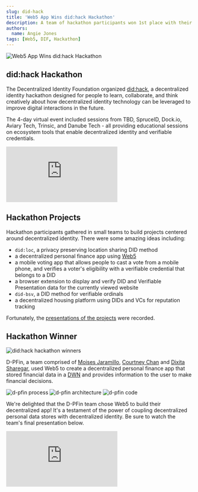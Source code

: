 ```yaml
---
slug: did-hack
title: 'Web5 App Wins did:hack Hackathon'
description: A team of hackathon participants won 1st place with their Web5 personal finance app
authors:
  name: Angie Jones
tags: [Web5, DIF, Hackathon]
---
```


<head>
  <meta property="og:title" content="Web5 App Wins did:hack Hackathon" />
  <meta property="og:type" content="website" />
  <meta property="og:url" content='https://developer.tbd.website/blog/did-hack' />
  <meta name="og:description" content="A team of hackathon participants won 1st place with their Web5 personal finance app" />
  <meta property="og:image" content="https://developer.tbd.website/assets/images/did-hack-slide0-5addd78e440bfc325b239bbfff2ae82f.png" />

  <meta name="twitter:card" content="summary_large_image" />
  <meta property="twitter:domain" content="developer.tbd.website" />
  <meta name="twitter:site" content="@tbdevs" />
  <meta name="twitter:title" content="Web5 App Wins did:hack Hackathon" />
  <meta property="twitter:url" content='https://developer.tbd.website/blog/did-hack' /> 
  <meta name="twitter:description" content="A team of hackathon participants won 1st place with their Web5 personal finance app" />
  <meta name="twitter:image" content="https://developer.tbd.website/assets/images/did-hack-slide0-5addd78e440bfc325b239bbfff2ae82f.png" />

  <link rel="apple-touch-icon" href="https://developer.tbd.website/img/tbd-fav-icon-main.png" />
</head>

![Web5 App Wins did:hack Hackathon](/img/did-hack-slide0.png)

## did:hack Hackathon

The Decentralized Identity Foundation organized [did:hack](https://didhack.xyz/), a decentralized identity hackathon designed for people to learn, collaborate, and think creatively about how decentralized identity technology can be leveraged to improve digital interactions in the future.

The 4-day virtual event included sessions from TBD, SpruceID, Dock.io, Aviary Tech, Trinsic, and Danube Tech - all providing educational sessions on ecosystem tools that enable decentralized identity and verifiable credentials.

<iframe className="aspect-video" src="https://www.youtube.com/embed/rpaUtaXnk94" title="did:hack" frameBorder="0" allow="accelerometer; autoplay; clipboard-write; encrypted-media; gyroscope; picture-in-picture; web-share" allowFullScreen></iframe>

<!--truncate-->

## Hackathon Projects

Hackathon participants gathered in small teams to build projects centered around decentralized identity. There were some amazing ideas including:

- `did:loc`, a privacy preserving location sharing DID method
- a decentralized personal finance app using [Web5](/docs)
- a mobile voting app that allows people to cast a vote from a mobile phone, and verifies a voter's eligibility with a verifiable credential that belongs to a DID
- a browser extension to display and verify DID and Verifiable Presentation data for the currently viewed website
- `did-bsv`, a DID method for verifiable ordinals
- a decentralized housing platform using DIDs and VCs for reputation tracking

Fortunately, the [presentations of the projects](https://youtu.be/0o9PJ1HmNuQ) were recorded.

## Hackathon Winner

![did:hack hackathon winners](/img/did-hack-winners.jpg)

D-PFin, a team comprised of [Moises Jaramillo](https://www.linkedin.com/in/moisesjaramillo/), [Courtney Chan](https://www.linkedin.com/in/chanyongxue/) and [Dixita Sharegar](https://www.linkedin.com/in/sharegardixita/), used Web5 to create a decentralized personal finance app that stored financial data in a [DWN](/docs/web5/decentralized-web-nodes/what-are-dwns) and provides information to the user to make financial decisions.

![d-pfin process](/img/did-hack-slide1.png)
![d-pfin architecture](/img/did-hack-slide2.png)
![d-pfin code](/img/did-hack-slide3.png)

We're delighted that the D-PFin team chose Web5 to build their decentralized app! It's a testament of the power of coupling decentralized personal data stores with decentralized identity. Be sure to watch the team's final presentation below.

<iframe className="aspect-video" src="https://www.youtube.com/embed/0o9PJ1HmNuQ?start=1500" title="d-pfin" frameBorder="0" allow="accelerometer; autoplay; clipboard-write; encrypted-media; gyroscope; picture-in-picture; web-share" allowFullScreen></iframe>
